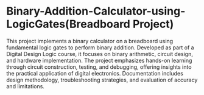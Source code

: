 # Binary-Addition-Calculator-using-LogicGates(Breadboard Project)
This project implements a binary calculator on a breadboard using fundamental logic gates to perform binary addition. Developed as part of a Digital Design Logic course, it focuses on binary arithmetic, circuit design, and hardware implementation. The project emphasizes hands-on learning through circuit construction, testing, and debugging, offering insights into the practical application of digital electronics. Documentation includes design methodology, troubleshooting strategies, and evaluation of accuracy and limitations.
